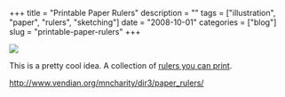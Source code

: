 +++
title = "Printable Paper Rulers"
description = ""
tags = ["illustration", "paper", "rulers", "sketching"]
date = "2008-10-01"
categories = ["blog"]
slug = "printable-paper-rulers"
+++



  <div class="notebook-screenshot"><a href="http://www.vendian.org/mncharity/dir3/paper_rulers/"><img src="//konigi.com/media/bluga/wt48e407e46ed86.jpg"/></a></div><p>This is a pretty cool idea. A collection of <a href="http://www.vendian.org/mncharity/dir3/paper_rulers/">rulers you can print</a>.</p>
    
  <a href="http://www.vendian.org/mncharity/dir3/paper_rulers/">http://www.vendian.org/mncharity/dir3/paper_rulers/</a>
